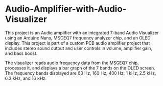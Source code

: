 # Audio-Amplifier-with-Audio-Visualizer

This project is an Audio amplifier with an integrated 7-band Audio Visualizer using an Arduino Nano, MSGEQ7 frequency analyzer chip, and an OLED display.
This project is part of a custom PCB audio amplifier project that includes stereo sound output and user controls in volume, amplifier gain, and bass boost.

The visualizer reads audio frequency data from the MSGEQ7 chip, processes it, and displays a bar graph of the 7 bands on the OLED screen.  
The frequency bands displayed are 63 Hz, 160 Hz, 400 Hz, 1 kHz, 2.5 kHz, 6.3 kHz, and 16 kHz.
